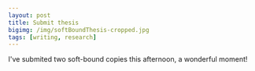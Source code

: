 ```yaml
---
layout: post
title: Submit thesis
bigimg: /img/softBoundThesis-cropped.jpg
tags: [writing, research]
---
```


I've submited two soft-bound copies this afternoon, a wonderful moment!
